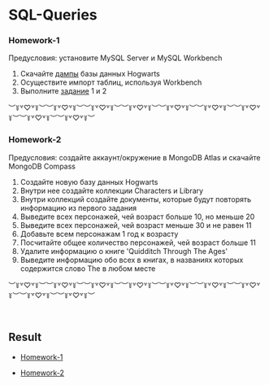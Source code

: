 # SQL-Queries 
  



### Homework-1
Предусловия: установите MySQL Server и MySQL Workbench

1. Скачайте [дампы](https://drive.google.com/drive/u/3/folders/1MC0AttnmlAmugifFlX3hG6pssYZDqpPB) базы данных Hogwarts  
2. Осуществите импорт таблиц, используя Workbench
3. Выполните [задание](https://drive.google.com/drive/u/3/folders/1Lt7CY69nR5awNs_9q0XJOHRti4vJj3Qa) 1 и 2

︶꒦꒷♡꒷꒦︶︶꒦꒷♡꒷꒦︶︶꒦꒷♡꒷꒦︶︶꒦꒷♡꒷꒦︶︶꒦꒷♡꒷꒦︶︶꒦꒷♡꒷꒦︶︶꒦꒷♡꒷꒦︶︶꒦꒷♡꒷꒦︶︶꒦꒷♡꒷꒦︶  




### Homework-2  
Предусловия: создайте аккаунт/окружение в MongoDB Atlas и скачайте MongoDB Compass

1. Создайте новую базу данных Hogwarts
2. Внутри нее создайте коллекции Characters и Library
3. Внутри коллекций создайте документы, которые будут повторять информацию из первого задания
4. Выведите всех персонажей, чей возраст больше 10, но меньше 20 
5. Выведите всех персонажей, чей возраст меньше 30 и не равен 11
6. Добавьте всем персонажам 1 год к возрасту
7. Посчитайте общее количество персонажей, чей возраст больше 11
8. Удалите информацию о книге 'Quidditch Through The Ages'
9. Выведите информацию обо всех в книгах, в названиях которых содержится слово The в любом месте

︶꒦꒷♡꒷꒦︶︶꒦꒷♡꒷꒦︶︶꒦꒷♡꒷꒦︶︶꒦꒷♡꒷꒦︶︶꒦꒷♡꒷꒦︶︶꒦꒷♡꒷꒦︶︶꒦꒷♡꒷꒦︶︶꒦꒷♡꒷꒦︶︶꒦꒷♡꒷꒦︶  
  

<br/>  


## Result  


- [Homework-1](https://docs.google.com/spreadsheets/d/1YimW7aGLZih1QXWi37aAJxj8eEezGWsPFNpASx9LhUU/edit#gid=0)  
  

- [Homework-2](https://github.com/Guppi17/SQL-Queries/blob/main/Homework-2.txt)  




<br/>  
